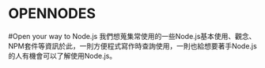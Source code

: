 OPENNODES 
=========

#Open your way to Node.js
我們想蒐集常使用的一些Node.js基本使用、觀念、NPM套件等資訊於此，一則方便程式寫作時查詢使用，一則也給想要著手Node.js的人有機會可以了解使用Node.js。